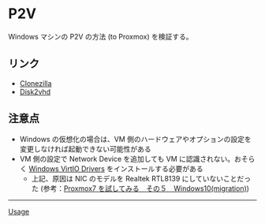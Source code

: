 # P2V

Windows マシンの P2V の方法 (to Proxmox) を検証する。

## リンク
- [Clonezilla](./clonezilla/README.md)
- [Disk2vhd](./disk2vhd/README.md)

## 注意点
- Windows の仮想化の場合は、VM 側のハードウェアやオプションの設定を変更しなければ起動できない可能性がある
- VM 側の設定で Network Device を追加しても VM に認識されない。おそらく [Windows VirtIO Drivers](https://pve.proxmox.com/wiki/Windows_VirtIO_Drivers) をインストールする必要がある
  - 上記、原因は NIC のモデルを Realtek RTL8139 にしていないことだった (参考：[Proxmox7 を試してみる　その５　Windows10(migration)](https://qiita.com/murachi1208/items/065406163c71b8a593aa))

---

[Usage](../README.md)
